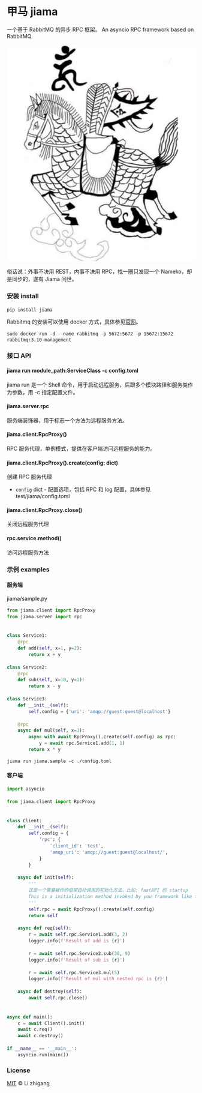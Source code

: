 # 甲马 jiama
一个基于 RabbitMQ 的异步 RPC 框架。
An asyncio RPC framework based on RabbitMQ.

![甲马](https://github.com/imlzg/image/blob/0f3431974c6ee5780048f134e418fd7a00cd2927/jiama.png)

俗话说：外事不决用 REST，内事不决用 RPC，找一圈只发现一个 Nameko，却是同步的，遂有 Jiama 问世。


### 安装 install
```shell
pip install jiama
```



Rabbitmq 的安装可以使用 docker 方式，具体参见[官网](https://www.rabbitmq.com/download.html)。
```shell
sudo docker run -d --name rabbitmq -p 5672:5672 -p 15672:15672 rabbitmq:3.10-management
```



### 接口 API
#### jiama run module_path:ServiceClass -c config.toml
jiama run 是一个 Shell 命令，用于启动远程服务，后跟多个模块路径和服务类作为参数，用 -c 指定配置文件。



#### jiama.server.rpc
服务端装饰器，用于标志一个方法为远程服务方法。



#### jiama.client.RpcProxy()
RPC 服务代理，单例模式，提供在客户端访问远程服务的能力。



#### jiama.client.RpcProxy().create(config: dict)
创建 RPC 服务代理
- `config` dict - 配置选项，包括 RPC 和 log 配置，具体参见 test/jiama/config.toml



#### jiama.client.RpcProxy.close()
关闭远程服务代理



#### rpc.service.method()
访问远程服务方法


### 示例 examples

#### 服务端
jiama/sample.py

```python
from jiama.client import RpcProxy
from jiama.server import rpc


class Service1:
    @rpc
    def add(self, x=1, y=2):
        return x + y

class Service2:
    @rpc
    def sub(self, x=10, y=1):
        return x - y

class Service3:
    def __init__(self):
        self.config = {'uri': 'amqp://guest:guest@localhost'}

    @rpc
    async def mul(self, x=1):
        async with await RpcProxy().create(self.config) as rpc:
            y = await rpc.Service1.add(1, 1)
        return x * y
```

```shell
jiama run jiama.sample -c ./config.toml
```


#### 客户端

```python
import asyncio

from jiama.client import RpcProxy


class Client:
    def __init__(self):
        self.config = {
            'rpc': {
                'client_id': 'test',
                'amqp_uri': 'amqp://guest:guest@localhost/',
            }
        }

    async def init(self):
        '''
        这是一个需要被你的框架自动调用的初始化方法，比如: fastAPI 的 startup
        This is a initialization method invoked by you framework like fastAPI's startup
        '''
        self.rpc = await RpcProxy().create(self.config)
        return self

    async def req(self):
        r = await self.rpc.Service1.add(3, 2)
        logger.info(f'Result of add is {r}')

        r = await self.rpc.Service2.sub(30, 9)
        logger.info(f'Result of sub is {r}')

        r = await self.rpc.Service3.mul(5)
        logger.info(f'Result of mul with nested rpc is {r}')

    async def destroy(self):
        await self.rpc.close()


async def main():
    c = await Client().init()
    await c.req()
    await c.destroy()

if __name__ == '__main__':
    asyncio.run(main())
```



### License
[MIT](LICENSE) © Li zhigang